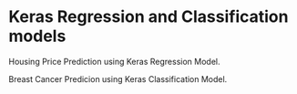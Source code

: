 # Keras Regression and Classification models

Housing Price Prediction using Keras Regression Model.

Breast Cancer Predicion using Keras Classification Model.
